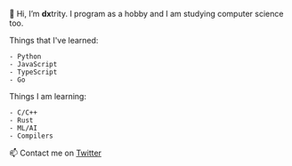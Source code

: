 👋 Hi, I’m **dx**trity.
I program as a hobby and I am studying computer science too.

Things that I've learned:

    - Python
    - JavaScript
    - TypeScript
    - Go

Things I am learning:

    - C/C++
    - Rust
    - ML/AI
    - Compilers

📫 Contact me on [Twitter](https://twitter.com/dxtrity)

<!---
dxtrity/dxtrity is a ✨ special ✨ repository because its `README.md` (this file) appears on your GitHub profile.
You can click the Preview link to take a look at your changes.
--->
